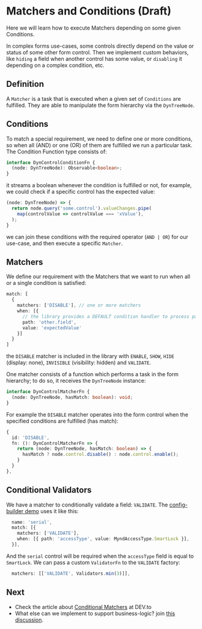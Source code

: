 # Matchers and Conditions (Draft)

Here we will learn how to execute Matchers depending on some given Conditions.

In complex forms use-cases, some controls directly depend on the value or status of some other form control. Then we implement custom behaviors, like `hiding` a field when another control has some value, or `disabling` it depending on a complex condition, etc.

## Definition

A `Matcher` is a task that is executed when a given set of `Conditions` are fulfilled. They are able to manipulate the form hierarchy via the `DynTreeNode`.

## Conditions

To match a special requirement, we need to define one or more conditions, so when all (AND) or one (OR) of them are fulfilled we run a particular task. The Condition Function type consists of:

```typescript
interface DynControlConditionFn {
  (node: DynTreeNode): Observable<boolean>;
}
```

it streams a boolean whenever the condition is fulfilled or not, for example, we could check if a specific control has the expected value:

```typescript
(node: DynTreeNode) => {
  return node.query('some.control').valueChanges.pipe(
    map(controlValue => controlValue === 'xValue'),
  );
}
```

we can join these conditions with the required operator (`AND | OR`) for our use-case, and then execute a specific `Matcher`.

## Matchers

We define our requirement with the Matchers that we want to run when all or a single condition is satisfied:

```typescript
match: [
  {
    matchers: ['DISABLE'], // one or more matchers
    when: [{
      // the library provides a DEFAULT condition handler to process path, value and negate
      path: 'other.field',
      value: 'expectedValue'
    }]
  }
]
```

the `DISABLE` matcher is included in the library with `ENABLE`, `SHOW`, `HIDE` (display: none), `INVISIBLE` (visibility: hidden) and `VALIDATE`.

One matcher consists of a function which performs a task in the form hierarchy; to do so, it receives the `DynTreeNode` instance:

```typescript
interface DynControlMatcherFn {
  (node: DynTreeNode, hasMatch: boolean): void;
}
```

For example the `DISABLE` matcher operates into the form control when the specified conditions are fulfilled (has match):

```typescript
{
  id: 'DISABLE',
  fn: (): DynControlMatcherFn => {
    return (node: DynTreeNode, hasMatch: boolean) => {
      hasMatch ? node.control.disable() : node.control.enable();
    }
  }
},
```

## Conditional Validators

We have a matcher to conditionally validate a field: `VALIDATE`. The [config-builder demo](https://mynd.dev/demos/dyn-forms/builder) uses it like this:

```typescript
  name: 'serial',
  match: [{
    matchers: ['VALIDATE'],
    when: [{ path: 'accessType', value: MyndAccessType.SmartLock }],
  }],
```

And the `serial` control will be required when the `accessType` field is equal to `SmartLock`. We can pass a custom `ValidatorFn` to the `VALIDATE` factory:

```typescript
  matchers: [['VALIDATE', Validators.min(3)]],
```

## Next

- Check the article about [Conditional Matchers](https://dev.to/myndpm/conditional-tasks-in-dynamic-forms-h8) at DEV.to
- What else can we implement to support business-logic? join [this discussion](https://github.com/myndpm/open-source/discussions/4).
